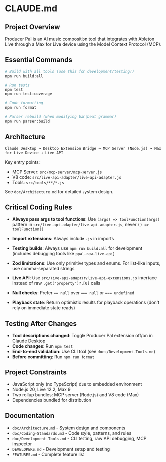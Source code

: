 # CLAUDE.md

## Project Overview

Producer Pal is an AI music composition tool that integrates with Ableton Live
through a Max for Live device using the Model Context Protocol (MCP).

## Essential Commands

```bash
# Build with all tools (use this for development/testing!)
npm run build:all

# Run tests
npm test
npm run test:coverage

# Code formatting
npm run format

# Parser rebuild (when modifying bar|beat grammar)
npm run parser:build
```

## Architecture

```
Claude Desktop → Desktop Extension Bridge → MCP Server (Node.js) → Max for Live Device → Live API
```

Key entry points:

- MCP Server: `src/mcp-server/mcp-server.js`
- V8 code: `src/live-api-adapter/live-api-adapter.js`
- Tools: `src/tools/**/*.js`

See `doc/Architecture.md` for detailed system design.

## Critical Coding Rules

- **Always pass args to tool functions**: Use `(args) => toolFunction(args)`
  pattern in `src/live-api-adapter/live-api-adapter.js`, never
  `() => toolFunction()`

- **Import extensions**: Always include `.js` in imports

- **Testing builds**: Always use `npm run build:all` for development (includes
  debugging tools like `ppal-raw-live-api`)

- **Zod limitations**: Use only primitive types and enums. For list-like inputs,
  use comma-separated strings

- **Live API**: Use `src/live-api-adapter/live-api-extensions.js` interface
  instead of raw `.get("property")?.[0]` calls

- **Null checks**: Prefer `== null` over `=== null` or `=== undefined`

- **Playback state**: Return optimistic results for playback operations (don't
  rely on immediate state reads)

## Testing After Changes

- **Tool descriptions changed**: Toggle Producer Pal extension off/on in Claude
  Desktop
- **Code changes**: Run `npm test`
- **End-to-end validation**: Use CLI tool (see `docs/Development-Tools.md`)
- **Before committing**: Run `npm run format`

## Project Constraints

- JavaScript only (no TypeScript) due to embedded environment
- Node.js 20, Live 12.2, Max 9
- Two rollup bundles: MCP server (Node.js) and V8 code (Max)
- Dependencies bundled for distribution

## Documentation

- `doc/Architecture.md` - System design and components
- `doc/Coding-Standards.md` - Code style, patterns, and rules
- `doc/Development-Tools.md` - CLI testing, raw API debugging, MCP inspector
- `DEVELOPERS.md` - Development setup and testing
- `FEATURES.md` - Complete feature list
